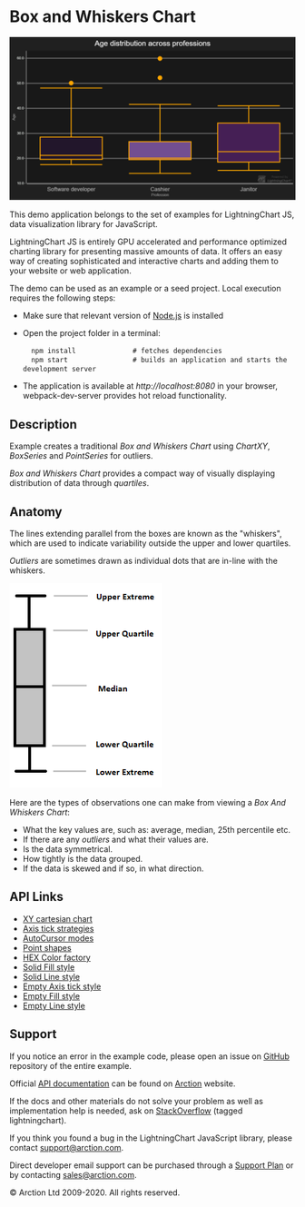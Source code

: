 # Box and Whiskers Chart

![Box and Whiskers Chart](boxPlot.png)

This demo application belongs to the set of examples for LightningChart JS, data visualization library for JavaScript.

LightningChart JS is entirely GPU accelerated and performance optimized charting library for presenting massive amounts of data. It offers an easy way of creating sophisticated and interactive charts and adding them to your website or web application.

The demo can be used as an example or a seed project. Local execution requires the following steps:

- Make sure that relevant version of [Node.js](https://nodejs.org/en/download/) is installed
- Open the project folder in a terminal:

        npm install              # fetches dependencies
        npm start                # builds an application and starts the development server

- The application is available at *http://localhost:8080* in your browser, webpack-dev-server provides hot reload functionality.


## Description

Example creates a traditional *Box and Whiskers Chart* using *ChartXY*, *BoxSeries* and *PointSeries* for outliers.

*Box and Whiskers Chart* provides a compact way of visually displaying distribution of data through *quartiles*.

## Anatomy

The lines extending parallel from the boxes are known as the "whiskers", which are used to indicate variability outside the upper and lower quartiles.

*Outliers* are sometimes drawn as individual dots that are in-line with the whiskers.

[//]: # "IMPORTANT: The assets will not show before README.md is built - relative path is different!"

![](./assets/boxFigure.png)

Here are the types of observations one can make from viewing a *Box And Whiskers Chart*:

- What the key values are, such as: average, median, 25th percentile etc.
- If there are any *outliers* and what their values are.
- Is the data symmetrical.
- How tightly is the data grouped.
- If the data is skewed and if so, in what direction.


## API Links

* [XY cartesian chart]
* [Axis tick strategies]
* [AutoCursor modes]
* [Point shapes]
* [HEX Color factory]
* [Solid Fill style]
* [Solid Line style]
* [Empty Axis tick style]
* [Empty Fill style]
* [Empty Line style]


## Support

If you notice an error in the example code, please open an issue on [GitHub][0] repository of the entire example.

Official [API documentation][1] can be found on [Arction][2] website.

If the docs and other materials do not solve your problem as well as implementation help is needed, ask on [StackOverflow][3] (tagged lightningchart).

If you think you found a bug in the LightningChart JavaScript library, please contact support@arction.com.

Direct developer email support can be purchased through a [Support Plan][4] or by contacting sales@arction.com.

[0]: https://github.com/Arction/
[1]: https://www.arction.com/lightningchart-js-api-documentation/
[2]: https://www.arction.com
[3]: https://stackoverflow.com/questions/tagged/lightningchart
[4]: https://www.arction.com/support-services/

© Arction Ltd 2009-2020. All rights reserved.


[XY cartesian chart]: https://www.arction.com/lightningchart-js-api-documentation/v2.2.0/classes/chartxy.html
[Axis tick strategies]: https://www.arction.com/lightningchart-js-api-documentation/v2.2.0/globals.html#axistickstrategies
[AutoCursor modes]: https://www.arction.com/lightningchart-js-api-documentation/v2.2.0/enums/autocursormodes.html
[Point shapes]: https://www.arction.com/lightningchart-js-api-documentation/v2.2.0/enums/pointshape.html
[HEX Color factory]: https://www.arction.com/lightningchart-js-api-documentation/v2.2.0/globals.html#colorhex
[Solid Fill style]: https://www.arction.com/lightningchart-js-api-documentation/v2.2.0/classes/solidfill.html
[Solid Line style]: https://www.arction.com/lightningchart-js-api-documentation/v2.2.0/classes/solidline.html
[Empty Axis tick style]: https://www.arction.com/lightningchart-js-api-documentation/v2.2.0/globals.html#emptytick
[Empty Fill style]: https://www.arction.com/lightningchart-js-api-documentation/v2.2.0/globals.html#emptyfill
[Empty Line style]: https://www.arction.com/lightningchart-js-api-documentation/v2.2.0/globals.html#emptyline

